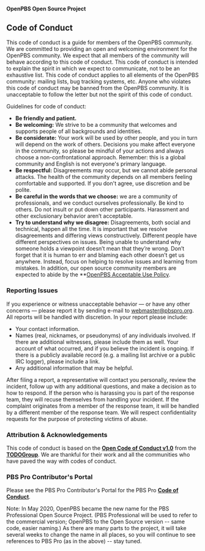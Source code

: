 #### OpenPBS Open Source Project 

## **Code of Conduct**

This code of conduct is a guide for members of the OpenPBS community. We are committed to providing an open and welcoming environment for the OpenPBS community.  We expect that all members of the community will behave according to this code of conduct.  This code of conduct is intended to explain the spirit in which we expect to communicate, not to be an exhaustive list.  This code of conduct applies to all elements of the OpenPBS community: mailing lists, bug tracking systems, etc.  Anyone who violates this code of conduct may be banned from the OpenPBS community.  It is unacceptable to follow the letter but not the spirit of this code of conduct.

Guidelines for code of conduct:

* **Be friendly and patient.**
* **Be welcoming:** We strive to be a community that welcomes and supports people of all backgrounds and identities.
* **Be considerate:** Your work will be used by other people, and you in turn will depend on the work of others. Decisions you make affect everyone in the community, so please be mindful of your actions and always choose a non-confrontational approach. Remember: this is a global community and English is not everyone's primary language.
* **Be respectful:** Disagreements may occur, but we cannot abide personal attacks. The health of the community depends on all members feeling comfortable and supported. If you don't agree, use discretion and be polite.
* **Be careful in the words that we choose:** we are a community of professionals, and we conduct ourselves professionally. Be kind to others. Do not insult or put down other participants. Harassment and other exclusionary behavior aren’t acceptable.
* **Try to understand why we disagree:** Disagreements, both social and technical, happen all the time. It is important that we resolve disagreements and differing views constructively. Different people have different perspectives on issues. Being unable to understand why someone holds a viewpoint doesn’t mean that they’re wrong. Don’t forget that it is human to err and blaming each other doesn’t get us anywhere. Instead, focus on helping to resolve issues and learning from mistakes.
In addition, our open source community members are expected to abide by the **[OpenPBS Acceptable Use Policy](https://openpbs.atlassian.net/wiki/spaces/PBSPro/pages/5537837/Acceptable+Use+Policy).

### Reporting Issues
If you experience or witness unacceptable behavior — or have any other concerns — please report it by sending e-mail to webmaster@pbspro.org. All reports will be handled with discretion. In your report please include:
* Your contact information.
* Names (real, nicknames, or pseudonyms) of any individuals involved. If there are additional witnesses, please include them as well. Your account of what occurred, and if you believe the incident is ongoing. If there is a publicly available record (e.g. a mailing list archive or a public IRC logger), please include a link.
* Any additional information that may be helpful.

After filing a report, a representative will contact you personally, review the incident, follow up with any additional questions, and make a decision as to how to respond. If the person who is harassing you is part of the response team, they will recuse themselves from handling your incident. If the complaint originates from a member of the response team, it will be handled by a different member of the response team. We will respect confidentiality requests for the purpose of protecting victims of abuse.

### Attribution & Acknowledgements
This code of conduct is based on the **[Open Code of Conduct v1.0](https://github.com/todogroup/opencodeofconduct)** from the **[TODOGroup](http://todogroup.org)**. We are thankful for their work and all the communities who have paved the way with codes of conduct.

### PBS Pro Contributor's Portal
Please see the PBS Pro Contributor's Portal for the PBS Pro **[Code of Conduct](https://openpbs.atlassian.net/wiki/spaces/PBSPro/pages/5537835/Code+of+Conduct)**.

Note: In May 2020, OpenPBS became the new name for the PBS Professional Open Source Project. (PBS Professional will be used to refer to the commercial version; OpenPBS to the Open Source version -- same code, easier naming.) As there are many parts to the project, it will take several weeks to change the name in all places, so you will continue to see references to PBS Pro (as in the above) -- stay tuned.
